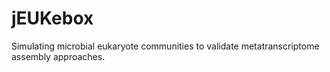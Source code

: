 # jEUKebox
Simulating microbial eukaryote communities to validate metatranscriptome assembly approaches.
